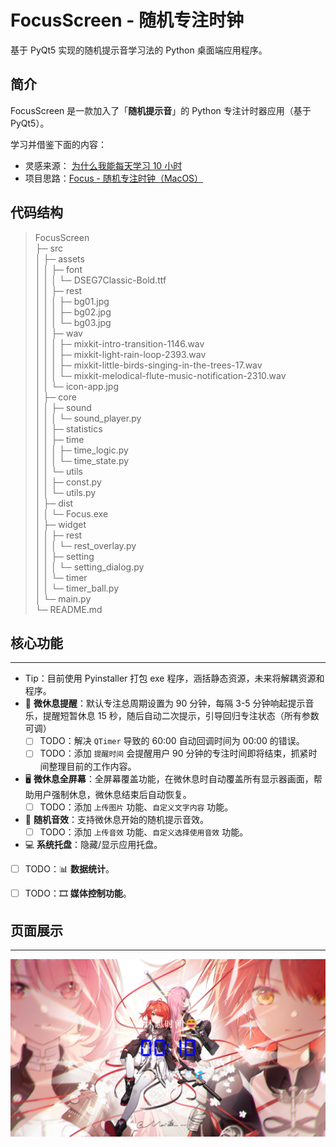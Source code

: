 # FocusScreen - 随机专注时钟


基于 PyQt5 实现的随机提示音学习法的 Python 桌面端应用程序。

## 简介

FocusScreen 是一款加入了「**随机提示音**」的 Python 专注计时器应用（基于 PyQt5）。



学习并借鉴下面的内容：

- 灵感来源： [为什么我能每天学习 10 小时](https://www.bilibili.com/video/BV1naLozQEBq/?spm_id_from=333.337.search-card.all.click&vd_source=3af1ac70b2d2ca8e0ae72cb13b3c65d6)
- 项目思路：[Focus - 随机专注时钟（MacOS）](https://github.com/JokerQianwei/Focus/tree/main)



## 代码结构



> FocusScreen                                                                                 
> ├─ src                                                                                      
> │  ├─ assets                                                                                
> │  │  ├─ font                                                                               
> │  │  │  └─ DSEG7Classic-Bold.ttf                                                           
> │  │  ├─ rest                                                                               
> │  │  │  ├─ bg01.jpg                                                                        
> │  │  │  ├─ bg02.jpg                                                                        
> │  │  │  └─ bg03.jpg                                                                        
> │  │  ├─ wav                                                                                
> │  │  │  ├─ mixkit-intro-transition-1146.wav                                                
> │  │  │  ├─ mixkit-light-rain-loop-2393.wav                                                 
> │  │  │  ├─ mixkit-little-birds-singing-in-the-trees-17.wav                                 
> │  │  │  └─ mixkit-melodical-flute-music-notification-2310.wav                              
> │  │  └─ icon-app.jpg                                                                       
> │  ├─ core                                                                                  
> │  │  ├─ sound                                                                              
> │  │  │  └─ sound_player.py                                                                 
> │  │  ├─ statistics                                                                         
> │  │  ├─ time                                                                               
> │  │  │  ├─ time_logic.py                                                                   
> │  │  │  └─ time_state.py                                                                   
> │  │  └─ utils                                                                              
> │  │     ├─ const.py                                                                        
> │  │     └─ utils.py                                                                        
> │  ├─ dist                                                                                  
> │  │  └─ Focus.exe                                                                          
> │  ├─ widget                                                                                
> │  │  ├─ rest                                                                               
> │  │  │  └─ rest_overlay.py                                                                 
> │  │  ├─ setting                                                                            
> │  │  │  └─ setting_dialog.py                                                               
> │  │  └─ timer                                                                              
> │  │     └─ timer_ball.py                                                                   
> │  └─ main.py                                                                               
> └─ README.md                                                                                

## 核心功能

---

- Tip：目前使用 Pyinstaller 打包 exe 程序，涵括静态资源，未来将解耦资源和程序。
- 🔔 **微休息提醒**：默认专注总周期设置为 90 分钟，每隔 3-5 分钟响起提示音乐，提醒短暂休息 15 秒，随后自动二次提示，引导回归专注状态（所有参数可调）
  - [ ] TODO：解决 `QTimer` 导致的 60:00 自动回调时间为 00:00 的错误。
  - [ ] TODO：添加 `提醒时间` 会提醒用户 90 分钟的专注时间即将结束，抓紧时间整理目前的工作内容。
- 🖥️ **微休息全屏幕**：全屏幕覆盖功能，在微休息时自动覆盖所有显示器画面，帮助用户强制休息，微休息结束后自动恢复。
  - [ ] TODO：添加 `上传图片` 功能、`自定义文字内容` 功能。
- 🎵 **随机音效**：支持微休息开始的随机提示音效。
  - [ ] TODO：添加 `上传音效` 功能、`自定义选择使用音效` 功能。
- 💻 **系统托盘**：隐藏/显示应用托盘。

- [ ] TODO：📊 **数据统计**。
- [ ] TODO：🎞️ **媒体控制功能**。



## 页面展示

---

![image-20250721185751201](./assets/image-20250721185751201.png)
